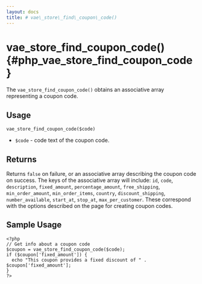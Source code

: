 ```yaml
---
layout: docs
title: # vae\_store\_find\_coupon\_code()
---
```


# vae\_store\_find\_coupon\_code() {#php_vae_store_find_coupon_code}

The `vae_store_find_coupon_code()` obtains an associative array
representing a coupon code.

## Usage

`vae_store_find_coupon_code($code)`

-   `$code` - code text of the coupon code.

## Returns

Returns `false` on failure, or an associative array describing the
coupon code on success. The keys of the associative array will include:
`id`, `code`, `description`, `fixed_amount`, `percentage_amount`,
`free_shipping`, `min_order_amount`, `min_order_items`, `country`,
`discount_shipping`, `number_available`, `start_at`, `stop_at`,
`max_per_customer`. These correspond with the options described on the
page for creating coupon codes.

## Sample Usage

    <?php
    // Get info about a coupon code
    $coupon = vae_store_find_coupon_code($code);
    if ($coupon['fixed_amount']) {
      echo "This coupon provides a fixed discount of " . $coupon['fixed_amount'];
    }
    ?>
